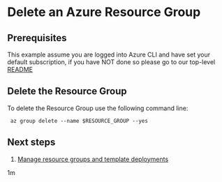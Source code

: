
# Delete an Azure Resource Group

## Prerequisites

This example assume you are logged into Azure CLI and have set your default
subscription, if you have NOT done so please go to our top-level
[README](../README.md)

## Delete the Resource Group

To delete the Resource Group use the following command line:

<!-- GitHub workflow - include ../create/README.md -->

````shell
 az group delete --name $RESOURCE_GROUP --yes
````

<!-- GitHub workflow - direct-only
export RESULT=$(az group show --name $RESOURCE_GROUP --output tsv --query name)
if [[ "$RESULT" == $RESOURCE_GROUP ]]; then
  exit 1
fi
  -->

## Next steps

1. [Manage resource groups and template deployments](https://docs.microsoft.com/en-us/cli/azure/group)

1m
